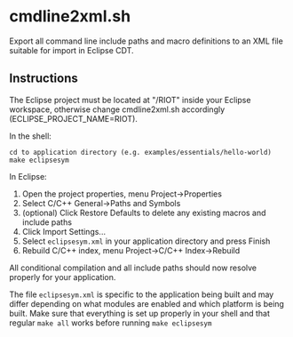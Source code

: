 cmdline2xml.sh
==============

Export all command line include paths and macro definitions to an XML file
suitable for import in Eclipse CDT.

Instructions
-----------

The Eclipse project must be located at "/RIOT" inside your Eclipse workspace,
otherwise change cmdline2xml.sh accordingly (ECLIPSE_PROJECT_NAME=RIOT).

In the shell:

    cd to application directory (e.g. examples/essentials/hello-world)
    make eclipsesym

In Eclipse:

1. Open the project properties, menu Project->Properties
2. Select C/C++ General->Paths and Symbols
3. (optional) Click Restore Defaults to delete any existing macros and include paths
4. Click Import Settings...
5. Select `eclipsesym.xml` in your application directory and press Finish
6. Rebuild C/C++ index, menu Project->C/C++ Index->Rebuild

All conditional compilation and all include paths should now resolve properly
for your application.

The file `eclipsesym.xml` is specific to the application being built and may
differ depending on what modules are enabled and which platform is being built.
Make sure that everything is set up properly in your shell and that regular
`make all` works before running `make eclipsesym`
